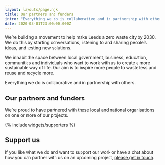 ```yaml
---
layout: layouts/page.njk
title: Our partners and funders
intro: "Everything we do is collaborative and in partnership with others."
date: 2020-03-01T23:00:00.000Z
---
```

We’re building a movement to help make Leeds a zero waste city by 2030.  We do this by starting conversations, listening to and sharing people’s ideas, and testing new solutions.

We inhabit the space between local government, business, education, communities and individuals who want to work with us to create a more sustainable way of life.  Our aim is to inspire more people to waste less and reuse and recycle more.

Everything we do is collaborative and in partnership with others.

## Our partners and funders

We’re proud to have partnered with these local and national organisations on one or more of our projects.

{% include widgets/supporters %}

## Support us

If you like what we do and want to support our work or have a chat about how you can partner with us on an upcoming project, [please get in touch](mailto:info@zerowasteleeds.org.uk).